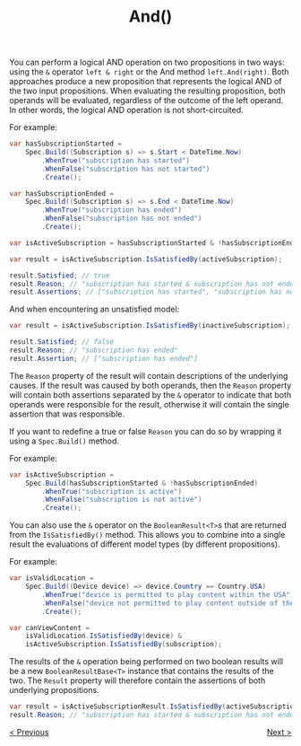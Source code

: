 ﻿---
title: And()
category: operators
---
You can perform a logical AND operation on two propositions in two ways:
using the `&` operator `left & right` or the And method `left.And(right)`.
Both approaches produce a new proposition that represents the logical AND of the two input propositions.
When evaluating the resulting proposition, both operands will be evaluated,
regardless of the outcome of the left operand.
In other words, the logical AND operation is not short-circuited.

For example:

```csharp
var hasSubscriptionStarted =
    Spec.Build((Subscription s) => s.Start < DateTime.Now)
        .WhenTrue("subscription has started")
        .WhenFalse("subscription has not started")
        .Create();

var hasSubscriptionEnded =
    Spec.Build((Subscription s) => s.End < DateTime.Now)
        .WhenTrue("subscription has ended")
        .WhenFalse("subscription has not ended")
        .Create();

var isActiveSubscription = hasSubscriptionStarted & !hasSubscriptionEnded;

var result = isActiveSubscription.IsSatisfiedBy(activeSubscription);

result.Satisfied; // true
result.Reason; // "subscription has started & subscription has not ended"
result.Assertions; // ["subscription has started", "subscription has not ended"]
```
And when encountering an unsatisfied model:
```csharp
var result = isActiveSubscription.IsSatisfiedBy(inactiveSubscription);

result.Satisfied; // false
result.Reason; // "subscription has ended"
result.Assertion; // ["subscription has ended"]
```

The `Reason` property of the result will contain descriptions of the underlying causes.
If the result was caused by both operands, then the `Reason` property will contain both assertions separated by the 
`&` operator to indicate that both operands were responsible for the result, otherwise it will contain the single 
assertion that was responsible.


If you want to redefine a true or false `Reason` you can do so by wrapping it using a `Spec.Build()` method.

For example:
```csharp
var isActiveSubscription =
    Spec.Build(hasSubscriptionStarted & !hasSubscriptionEnded)
        .WhenTrue("subscription is active")
        .WhenFalse("subscription is not active")
        .Create();
```

You can also use the `&` operator on the `BooleanResult<T>`s that are returned from the `IsSatisfiedBy()` method.
This allows you to combine into a single result the evaluations of different model types (by different propositions).

For example:
```csharp
var isValidLocation =
    Spec.Build((Device device) => device.Country == Country.USA)
        .WhenTrue("device is permitted to play content within the USA")
        .WhenFalse("device not permitted to play content outside of the USA")
        .Create();

var canViewContent = 
    isValidLocation.IsSatisfiedBy(device) &
    isActiveSubscription.IsSatisfiedBy(subscription);
```

The results of the `&` operation being performed on two boolean results will be a new `BooleanResultBase<T>` 
instance that contains the results of the two.
The `Result` property will therefore contain the assertions of both underlying propositions.

```csharp
var result = isActiveSubscriptionResult.IsSatisfiedBy(activeSubscription);
result.Reason; // "subscription has started & subscription has not ended"
```

<div style="display: flex; justify-content: space-between">
    <a href="./Create.html">&lt; Previous</a>
    <a href="./AndAlso.html">Next &gt;</a>
</div>